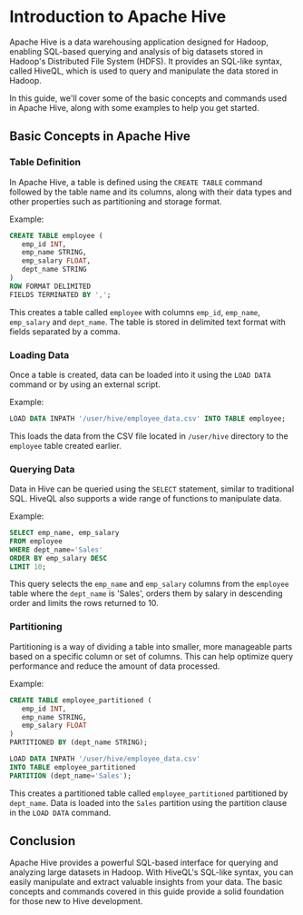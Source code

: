 # Introduction to Apache Hive

Apache Hive is a data warehousing application designed for Hadoop, enabling SQL-based querying and analysis of big datasets stored in Hadoop's Distributed File System (HDFS). It provides an SQL-like syntax, called HiveQL, which is used to query and manipulate the data stored in Hadoop.

In this guide, we'll cover some of the basic concepts and commands used in Apache Hive, along with some examples to help you get started.

## Basic Concepts in Apache Hive

### Table Definition

In Apache Hive, a table is defined using the `CREATE TABLE` command followed by the table name and its columns, along with their data types and other properties such as partitioning and storage format.

Example:

```sql
CREATE TABLE employee (
   emp_id INT,
   emp_name STRING,
   emp_salary FLOAT,
   dept_name STRING
)
ROW FORMAT DELIMITED
FIELDS TERMINATED BY ',';
```

This creates a table called `employee` with columns `emp_id`, `emp_name`, `emp_salary` and `dept_name`. The table is stored in delimited text format with fields separated by a comma.

### Loading Data

Once a table is created, data can be loaded into it using the `LOAD DATA` command or by using an external script.

Example:

```sql
LOAD DATA INPATH '/user/hive/employee_data.csv' INTO TABLE employee;
```

This loads the data from the CSV file located in `/user/hive` directory to the `employee` table created earlier.

### Querying Data

Data in Hive can be queried using the `SELECT` statement, similar to traditional SQL. HiveQL also supports a wide range of functions to manipulate data.

Example:

```sql
SELECT emp_name, emp_salary 
FROM employee 
WHERE dept_name='Sales' 
ORDER BY emp_salary DESC 
LIMIT 10;
```

This query selects the `emp_name` and `emp_salary` columns from the `employee` table where the `dept_name` is 'Sales', orders them by salary in descending order and limits the rows returned to 10.

### Partitioning

Partitioning is a way of dividing a table into smaller, more manageable parts based on a specific column or set of columns. This can help optimize query performance and reduce the amount of data processed.

Example:

```sql
CREATE TABLE employee_partitioned (
   emp_id INT,
   emp_name STRING,
   emp_salary FLOAT
)
PARTITIONED BY (dept_name STRING);

LOAD DATA INPATH '/user/hive/employee_data.csv' 
INTO TABLE employee_partitioned 
PARTITION (dept_name='Sales');
```

This creates a partitioned table called `employee_partitioned` partitioned by `dept_name`. Data is loaded into the `Sales` partition using the partition clause in the `LOAD DATA` command.

## Conclusion

Apache Hive provides a powerful SQL-based interface for querying and analyzing large datasets in Hadoop. With HiveQL's SQL-like syntax, you can easily manipulate and extract valuable insights from your data. The basic concepts and commands covered in this guide provide a solid foundation for those new to Hive development.